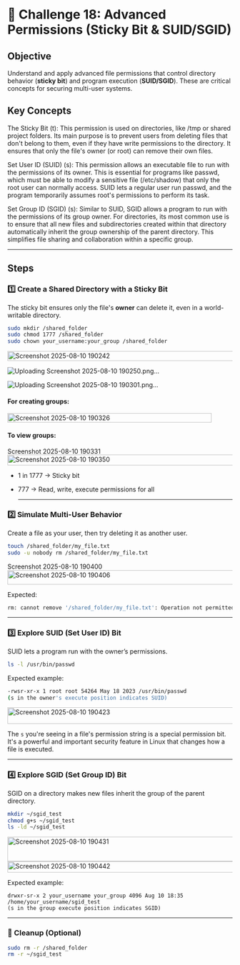# 🎯 Challenge 18: Advanced Permissions (Sticky Bit & SUID/SGID)

## Objective  
Understand and apply advanced file permissions that control directory behavior (**sticky bit**) and program execution (**SUID/SGID**). These are critical concepts for securing multi-user systems.

## Key Concepts
The Sticky Bit (t): This permission is used on directories, like /tmp or shared project folders. Its main purpose is to prevent users from deleting files that don't belong to them, even if they have write permissions to the directory. It ensures that only the file's owner (or root) can remove their own files.

Set User ID (SUID) (s): This permission allows an executable file to run with the permissions of its owner. This is essential for programs like passwd, which must be able to modify a sensitive file (/etc/shadow) that only the root user can normally access. SUID lets a regular user run passwd, and the program temporarily assumes root's permissions to perform its task.

Set Group ID (SGID) (s): Similar to SUID, SGID allows a program to run with the permissions of its group owner. For directories, its most common use is to ensure that all new files and subdirectories created within that directory automatically inherit the group ownership of the parent directory. This simplifies file sharing and collaboration within a specific group.

---

## Steps  

### 1️⃣ Create a Shared Directory with a Sticky Bit  
The sticky bit ensures only the file's **owner** can delete it, even in a world-writable directory.

```bash
sudo mkdir /shared_folder
sudo chmod 1777 /shared_folder
sudo chown your_username:your_group /shared_folder
```
<img width="657" height="22" alt="Screenshot 2025-08-10 190242" src="https://github.com/user-attachments/assets/0e123c87-2bef-4e20-b2fc-d5214a53838b" />

![Uploading Screenshot 2025-08-10 190250.png…]()

![Uploading Screenshot 2025-08-10 190301.png…]()

#### For creating groups:

<img width="457" height="21" alt="Screenshot 2025-08-10 190326" src="https://github.com/user-attachments/assets/48bc9af9-4404-4565-9b87-f01cd1a95b2c" />

#### To view groups:

<img width="476" height="16" alt="Screenshot 2025-08-10 190331" src="https://github.com/user-attachments/assets/d59b8225-a919-4bd9-b044-6e8db2b9fb3a" />

<img width="685" height="24" alt="Screenshot 2025-08-10 190350" src="https://github.com/user-attachments/assets/1a4daba2-103d-4b17-ad65-5573f20f188f" />


- 1 in 1777 → Sticky bit

- 777 → Read, write, execute permissions for all

  ---

### 2️⃣ Simulate Multi-User Behavior
Create a file as your user, then try deleting it as another user.

```bash
touch /shared_folder/my_file.txt
sudo -u nobody rm /shared_folder/my_file.txt
```
<img width="742" height="17" alt="Screenshot 2025-08-10 190400" src="https://github.com/user-attachments/assets/d1f56eb2-f2ac-450b-980f-a84be6b0c537" />

<img width="774" height="32" alt="Screenshot 2025-08-10 190406" src="https://github.com/user-attachments/assets/b69dea0e-88c3-46e1-8f27-b055dc6285d8" />


Expected:

```bash
rm: cannot remove '/shared_folder/my_file.txt': Operation not permitted
```

----

### 3️⃣ Explore SUID (Set User ID) Bit
SUID lets a program run with the owner’s permissions.

```bash
ls -l /usr/bin/passwd
```
Expected example:

```bash
-rwsr-xr-x 1 root root 54264 May 18 2023 /usr/bin/passwd
(s in the owner's execute position indicates SUID)
```
<img width="724" height="37" alt="Screenshot 2025-08-10 190423" src="https://github.com/user-attachments/assets/16356d23-4f59-4413-84e9-c698fe5bf3a8" />

The `s` you're seeing in a file's permission string is a special permission bit. It's a powerful and important security feature in Linux that changes how a file is executed.

----

### 4️⃣ Explore SGID (Set Group ID) Bit
SGID on a directory makes new files inherit the group of the parent directory.

```bash
mkdir ~/sgid_test
chmod g+s ~/sgid_test
ls -ld ~/sgid_test
```
<img width="693" height="55" alt="Screenshot 2025-08-10 190431" src="https://github.com/user-attachments/assets/5b992e1b-63e0-4157-a02d-5bf709be2c1f" />

<img width="708" height="25" alt="Screenshot 2025-08-10 190442" src="https://github.com/user-attachments/assets/4422f9a2-236d-419c-8653-4105edfb3384" />

Expected example:

```arduino
drwxr-sr-x 2 your_username your_group 4096 Aug 10 18:35 /home/your_username/sgid_test
(s in the group execute position indicates SGID)
```

----

### 🧹 Cleanup (Optional)
```bash
sudo rm -r /shared_folder
rm -r ~/sgid_test
```
